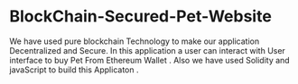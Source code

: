 # BlockChain-Secured-Pet-Website
We have used pure blockchain Technology to make our application Decentralized and Secure. In this application a user can interact with User interface to buy Pet From  Ethereum  Wallet .
Also we have used Solidity and javaScript to build this Applicaton .
